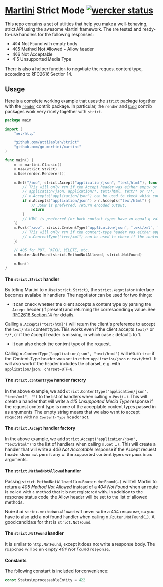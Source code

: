 # [Martini][1] Strict Mode [![wercker status](https://app.wercker.com/status/3adeb16c006087c9a999da4084288241/s/ "wercker status")](https://app.wercker.com/project/bykey/3adeb16c006087c9a999da4084288241)


[1]: //github.com/go-martini/martini

This repo contains a set of utilities that help you make a well-behaving,
strict API using the awesome Martini framework. The are tested and ready-to-use
handlers for the following responses:

* 404 Not Found with empty body
* 405 Method Not Allowed + Allow header
* 406 Not Acceptable
* 415 Unsupported Media Type

There is also a helper function to negotiate the request content type,
according to [RFC2616 Section 14][4].


## Usage

Here is a complete working example that uses the `strict` package together with
the [`render`][2] contrib package. In particular, the `render` and [`bind`][3]
contrib packages work very nicely together with `strict`.

[2]: https://github.com/martini-contrib/render
[3]: https://github.com/martini-contrib/bind

```go
package main

import (
	"net/http"

	"github.com/attilaolah/strict"
	"github.com/go-martini/martini"
)

func main() {
	m := martini.Classic()
	m.Use(strict.Strict)
	m.Use(render.Renderer())

	m.Get("/zoo", strict.Accept("application/json", "text/html"), func(n strict.Negotiator) {
		// This will only run if the Accept header was either empty or included
		// application/json, application/*, text/html, text/* or */*.
		// n.Accepts("application/json") can be used to check which content type is preferred.
		if n.Accepts("application/json") > n.Accepts("text/html") {
			// JSON is preferred, return encoded output.
			return
		}
		// HTML is preferred (or both content types have an equal q value), render template.
	})
	m.Post("/zoo", strict.ContentType("application/json", "text/xml", ""), func(n strict.Negotiator) {
		// This will only run if the content-type header was either application/json, text/xml or empty.
		// n.ContentType("text/xml") can be used to checx if the content type was xml.
	})

	// 405 for PUT, PATCH, DELETE, etc.
	m.Router.NotFound(strict.MethodNotAllowed, strict.NotFound)

	m.Run()
}
```


#### The `strict.Strict` handler

By telling Martini to `m.Use(strict.Strict)`, the `strict.Negotiator` interface
becomes availabe in handlers. The negotiator can be used for two things:

* It can check whether the client accepts a content type by parsing the
  `Accept` header (if present) and returning the corresponding `q` value. See
  [RFC2616 Section 14][4] for details.

[4]: http://www.w3.org/Protocols/rfc2616/rfc2616-sec14.html

Calling `n.Accepts("text/html")` will return the client's preference to accept
the `text/html` content type. This works even if the client accepts `text/*` or
`*/*`, or if the Accept header is missing, in which case `q` defaults to 1.

* It can also check the content type of the request.

Calling `n.ContentType("application/json", "text/html")` will return `true` if
the Content-Type header was set to either `application/json` or `text/html`. It
will also work if the header includes the charset, e.g. with `application/json;
charset=UTF-8`.


#### The `strict.ContentType` handler factory

In the above example, we add `strict.ContentType("application/json",
"text/xml", "")` to the list of handlers when calling `m.Post(…)`.
This will create a handler that will write a *415 Unsupported Media Type*
response if the request content type is none of the acceptable content types
passed in as arguments. The empty string means that we also want to accept
requests with no `Content-Type` header set.


#### The `strict.Accept` handler factory

In the above example, we add `strict.Accept("application/json", "text/html")`
to the list of handlers when calling `m.Get(…)`. This will create a handler
that will write a *406 Not Acceptable* response if the Accept request header
does not permit any of the supported content types we pass in as arguments.


#### The `strict.MethodNotAllowed` handler

Passing `strict.MethodNotAllowed` to `m.Router.NotFound(…)` will tell Martini
to return a *405 Method Not Allowed* instead of a *404 Not Found* when an route
is called with a method that it is not registered with. In addition to the
response status code, the Allow header will be set to the list of allowed
methods.

Note that `strict.MethodNotAllowed` will never write a 404 response, so you
have to also add a not found handler when calling `m.Router.NotFound(…)`.
A good candidate for that is `strict.NotFound`.


#### The `strict.NotFound` handler

It is similar to `http.NotFound`, except it does not write a response body. The
response will be an empty *404 Not Found* response.


#### Constants


The following constant is included for convenience:

```go
const StatusUnprocessableEntity = 422
```
